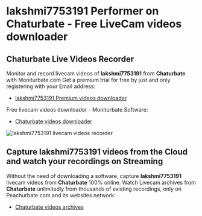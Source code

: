 # lakshmi7753191 Performer on Chaturbate - Free LiveCam videos downloader

## Chaturbate Live Videos Recorder

Monitor and record livecam videos of **lakshmi7753191** from **Chaturbate** with Moniturbate.com
Get a premium trial for free by just and only registering with your Email address:
* [lakshmi7753191 Premium videos downloader](https://moniturbate.com/request-demo-licence-key.html)

Free livecam videos downloader - Moniturbate Software:
* [Chaturbate videos downloader](https://moniturbate.com/moniturbate-download-software.html)

![lakshmi7753191 livecam videos recorder](https://peachurnet.com/templates/moniturbate-software.png)


## Capture lakshmi7753191 videos from the Cloud and watch your recordings on Streaming

Without the need of downloading a software, capture **lakshmi7753191** livecam videos from **Chaturbate** 100% online.
Watch Livecam archives from **Chaturbate** unlimitedly from thousands of existing recordings, only on Peachurbate.com and its websites network:
* [Chaturbate videos archives](https://peachurnet.com/)